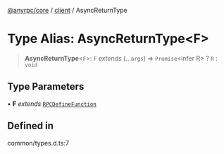 [@anyrpc/core](../../modules.md) / [client](../index.md) / AsyncReturnType

# Type Alias: AsyncReturnType\<F\>

> **AsyncReturnType**\<`F`\>: `F` *extends* (...`args`) => `Promise`\<infer R\> ? `R` : `void`

## Type Parameters

• **F** *extends* [`RPCDefineFunction`](../../server/type-aliases/RPCDefineFunction.md)

## Defined in

common/types.d.ts:7
